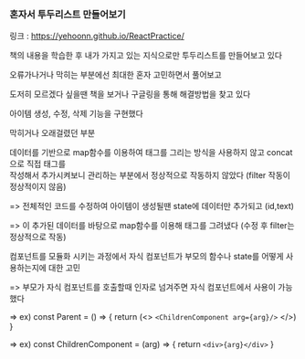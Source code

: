 ### 혼자서 투두리스트 만들어보기

링크 : https://yehoonn.github.io/ReactPractice/

책의 내용을 학습한 후 내가 가지고 있는 지식으로만 투두리스트를 만들어보고 있다

오류가나거나 막히는 부분에선 최대한 혼자 고민하면서 풀어보고

도저히 모르겠다 싶을땐 책을 보거나 구글링을 통해 해결방법을 찾고 있다

아이템 생성, 수정, 삭제 기능을 구현했다

막히거나 오래걸렸던 부분

데이터를 기반으로 map함수를 이용하여 태그를 그리는 방식을 사용하지 않고 concat으로 직접 태그를  
작성해서 추가시켜보니 관리하는 부분에서 정상적으로 작동하지 않았다 (filter 작동이 정상적이지 않음)

=> 전체적인 코드를 수정하여 아이템이 생성될땐 state에 데이터만 추가되고 (id,text)

=> 이 추가된 데이터를 바탕으로 map함수를 이용해 태그를 그려냈다 (수정 후 filter는 정상적으로 작동)

컴포넌트를 모듈화 시키는 과정에서 자식 컴포넌트가 부모의 함수나 state를 어떻게 사용하는지에 대한 고민

=> 부모가 자식 컴포넌트를 호출할때 인자로 넘겨주면 자식 컴포넌트에서 사용이 가능했다

=> ex) const Parent = () => { return (<> `<ChildrenComponent arg={arg}/>` </>) }

=> ex) const ChildrenComponent = (arg) => { return `<div>{arg}</div>` }
